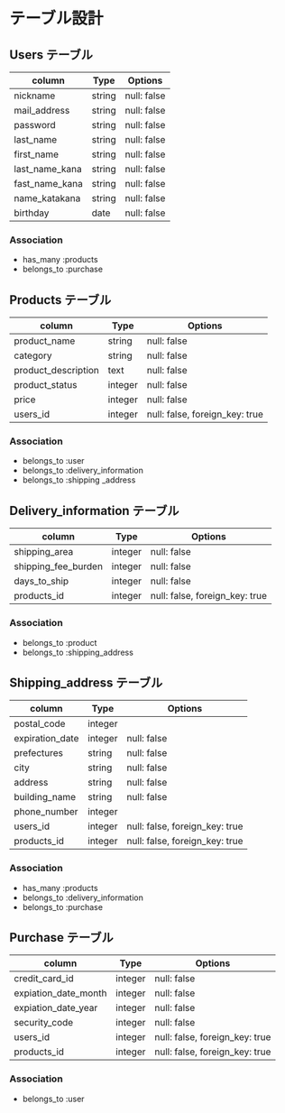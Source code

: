 # テーブル設計

## Users テーブル

| column          | Type   | Options     |
|-----------------|--------|-------------|
| nickname        | string | null: false |
| mail_address    | string | null: false |
| password        | string | null: false |
| last_name       | string | null: false |
| first_name      | string | null: false |
| last_name_kana  | string | null: false |
| fast_name_kana  | string | null: false |
| name_katakana   | string | null: false |
| birthday        | date   | null: false |


### Association

- has_many   :products
- belongs_to :purchase

## Products テーブル

| column               | Type    | Options                        |
|----------------------|---------|--------------------------------|
| product_name         | string  | null: false                    |
| category             | string  | null: false                    |
| product_description  | text    | null: false                    |
| product_status       | integer | null: false                    |
| price                | integer | null: false                    |
| users_id             | integer | null: false, foreign_key: true |

### Association

- belongs_to :user
- belongs_to :delivery_information
- belongs_to :shipping _address

## Delivery_information テーブル

| column               | Type    | Options                        |
|----------------------|---------|--------------------------------|
| shipping_area        | integer | null: false                    |
| shipping_fee_burden  | integer | null: false                    |
| days_to_ship         | integer | null: false                    |
| products_id          | integer | null: false, foreign_key: true |

### Association

- belongs_to :product
- belongs_to :shipping_address

## Shipping_address テーブル

| column               | Type    | Options                        |
|----------------------|---------|--------------------------------|
| postal_code          | integer |                                |
| expiration_date      | integer | null: false                    |
| prefectures          | string  | null: false                    |
| city                 | string  | null: false                    |
| address              | string  | null: false                    |
| building_name        | string  | null: false                    |
| phone_number         | integer |                                |
| users_id             | integer | null: false, foreign_key: true |
| products_id          | integer | null: false, foreign_key: true |

### Association

- has_many   :products
- belongs_to :delivery_information
- belongs_to :purchase

## Purchase テーブル

| column               | Type    | Options                        |
|----------------------|---------|--------------------------------|
| credit_card_id       | integer | null: false                    |
| expiation_date_month | integer | null: false                    |
| expiation_date_year  | integer | null: false                    |
| security_code        | integer | null: false                    |
| users_id             | integer | null: false, foreign_key: true |
| products_id          | integer | null: false, foreign_key: true |

### Association

- belongs_to :user


